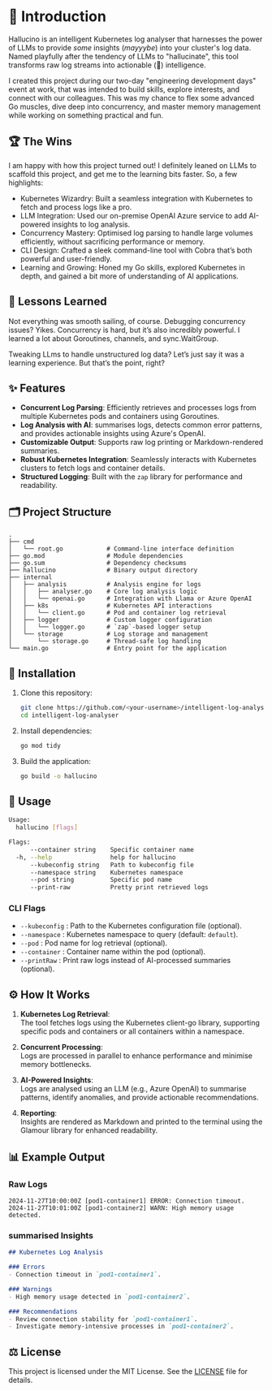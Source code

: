 # 🚀 Introduction

Hallucino is an intelligent Kubernetes log analyser that harnesses the power of LLMs to provide _some_ insights (_mayyybe_) into your cluster's log data. Named playfully after the tendency of LLMs to "hallucinate", this tool transforms raw log streams into actionable (🤣) intelligence.

I created this project during our two-day "engineering development days" event at work, that was intended to build skills, explore interests, and connect with our colleagues. This was my chance to flex some advanced Go muscles, dive deep into concurrency, and master memory management while working on something practical and fun.

## 🏆 The Wins

I am happy with how this project turned out! I definitely leaned on LLMs to scaffold this project, and get me to the learning bits faster. So, a few highlights:

- Kubernetes Wizardry: Built a seamless integration with Kubernetes to fetch and process logs like a pro.
- LLM Integration: Used our on-premise OpenAI Azure service to add AI-powered insights to log analysis.
- Concurrency Mastery: Optimised log parsing to handle large volumes efficiently, without sacrificing performance or memory.
- CLI Design: Crafted a sleek command-line tool with Cobra that’s both powerful and user-friendly.
- Learning and Growing: Honed my Go skills, explored Kubernetes in depth, and gained a bit more of understanding of AI applications.

## 🧠 Lessons Learned

Not everything was smooth sailing, of course. Debugging concurrency issues? Yikes. Concurrency is hard, but it’s also incredibly powerful. I learned a lot about Goroutines, channels, and sync.WaitGroup.

Tweaking LLms to handle unstructured log data? Let’s just say it was a learning experience. But that’s the point, right?

## ✨ Features

- **Concurrent Log Parsing**: Efficiently retrieves and processes logs from multiple Kubernetes pods and containers using Goroutines.
- **Log Analysis with AI**: summarises logs, detects common error patterns, and provides actionable insights using Azure's OpenAI.
- **Customizable Output**: Supports raw log printing or Markdown-rendered summaries.
- **Robust Kubernetes Integration**: Seamlessly interacts with Kubernetes clusters to fetch logs and container details.
- **Structured Logging**: Built with the `zap` library for performance and readability.

## 🗂️ Project Structure

```
.
├── cmd
│   └── root.go            # Command-line interface definition
├── go.mod                 # Module dependencies
├── go.sum                 # Dependency checksums
├── hallucino              # Binary output directory
├── internal
│   ├── analysis           # Analysis engine for logs
│   │   ├── analyser.go    # Core log analysis logic
│   │   └── openai.go      # Integration with Llama or Azure OpenAI
│   ├── k8s                # Kubernetes API interactions
│   │   └── client.go      # Pod and container log retrieval
│   ├── logger             # Custom logger configuration
│   │   └── logger.go      # `zap`-based logger setup
│   └── storage            # Log storage and management
│       └── storage.go     # Thread-safe log handling
└── main.go                # Entry point for the application
```

## 💾 Installation

1. Clone this repository:

   ```bash
   git clone https://github.com/<your-username>/intelligent-log-analyser.git
   cd intelligent-log-analyser
   ```

2. Install dependencies:

   ```bash
   go mod tidy
   ```

3. Build the application:

   ```bash
   go build -o hallucino
   ```

## 🚀 Usage

```bash
Usage:
  hallucino [flags]

Flags:
      --container string    Specific container name
  -h, --help                help for hallucino
      --kubeconfig string   Path to kubeconfig file
      --namespace string    Kubernetes namespace
      --pod string          Specific pod name
      --print-raw           Pretty print retrieved logs

```

### CLI Flags

- `--kubeconfig` : Path to the Kubernetes configuration file (optional).
- `--namespace`  : Kubernetes namespace to query (default: `default`).
- `--pod`        : Pod name for log retrieval (optional).
- `--container`  : Container name within the pod (optional).
- `--printRaw`   : Print raw logs instead of AI-processed summaries (optional).

## ⚙️ How It Works

1. **Kubernetes Log Retrieval**:  
   The tool fetches logs using the Kubernetes client-go library, supporting specific pods and containers or all containers within a namespace.

2. **Concurrent Processing**:  
   Logs are processed in parallel to enhance performance and minimise memory bottlenecks.

3. **AI-Powered Insights**:  
   Logs are analysed using an LLM (e.g., Azure OpenAI) to summarise patterns, identify anomalies, and provide actionable recommendations.

4. **Reporting**:  
   Insights are rendered as Markdown and printed to the terminal using the Glamour library for enhanced readability.

## 📊 Example Output

### Raw Logs

```
2024-11-27T10:00:00Z [pod1-container1] ERROR: Connection timeout.
2024-11-27T10:01:00Z [pod1-container2] WARN: High memory usage detected.
```

### summarised Insights

```markdown
## Kubernetes Log Analysis

### Errors
- Connection timeout in `pod1-container1`.

### Warnings
- High memory usage detected in `pod1-container2`.

### Recommendations
- Review connection stability for `pod1-container1`.
- Investigate memory-intensive processes in `pod1-container2`.
```

## ⚖️ License

This project is licensed under the MIT License. See the [LICENSE](LICENSE) file for details.

